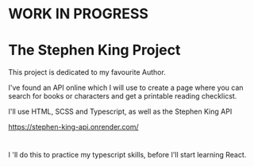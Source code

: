 # WORK IN PROGRESS


# The Stephen King Project

This project is dedicated to my favourite Author.

I've found an API online which I will use to create a page where you can search for books or characters and get a printable reading checklicst.

I'll use HTML, SCSS and Typescript, as well as the Stephen King API

https://stephen-king-api.onrender.com/

#

I 'll do this to practice my typescript skills, before I'll start learning React.
